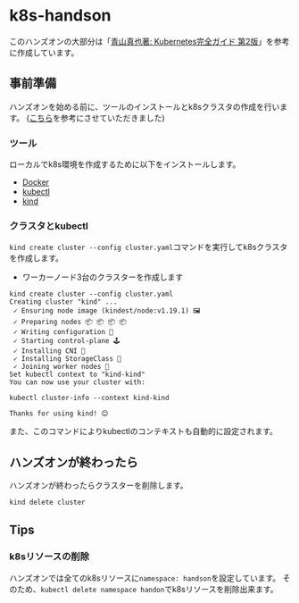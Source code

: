 # k8s-handson

このハンズオンの大部分は「[青山真也著: Kubernetes完全ガイド 第2版](https://github.com/MasayaAoyama/kubernetes-perfect-guide)」を参考に作成しています。

## 事前準備

ハンズオンを始める前に、ツールのインストールとk8sクラスタの作成を行います。
([こちら](https://github.com/OriishiTakahiro/k8s_handson)を参考にさせていただきました)

### ツール

ローカルでk8s環境を作成するために以下をインストールします。

- [Docker](https://docs.docker.com/get-docker/)
- [kubectl](https://kubernetes.io/ja/docs/tasks/tools/install-kubectl/)
- [kind](https://kind.sigs.k8s.io/docs/user/quick-start/#installation)

### クラスタとkubectl

`kind create cluster --config cluster.yaml`コマンドを実行してk8sクラスタを作成します。
- ワーカーノード3台のクラスターを作成します

```
kind create cluster --config cluster.yaml
Creating cluster "kind" ...
 ✓ Ensuring node image (kindest/node:v1.19.1) 🖼 
 ✓ Preparing nodes 📦 📦 📦 📦  
 ✓ Writing configuration 📜 
 ✓ Starting control-plane 🕹️ 
 ✓ Installing CNI 🔌 
 ✓ Installing StorageClass 💾 
 ✓ Joining worker nodes 🚜 
Set kubectl context to "kind-kind"
You can now use your cluster with:

kubectl cluster-info --context kind-kind

Thanks for using kind! 😊
```

また、このコマンドによりkubectlのコンテキストも自動的に設定されます。

## ハンズオンが終わったら

ハンズオンが終わったらクラスターを削除します。

```
kind delete cluster
```

## Tips

### k8sリソースの削除

ハンズオンでは全てのk8sリソースに`namespace: handson`を設定しています。
そのため、`kubectl delete namespace handon`でk8sリソースを削除出来ます。